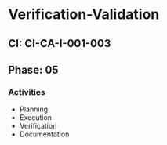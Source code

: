# Verification-Validation

## CI: CI-CA-I-001-003
## Phase: 05

### Activities
- Planning
- Execution
- Verification
- Documentation
